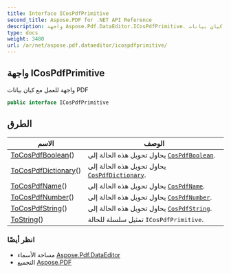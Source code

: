 ```yaml
---
title: Interface ICosPdfPrimitive
second_title: Aspose.PDF for .NET API Reference
description: واجهة Aspose.Pdf.DataEditor.ICosPdfPrimitive. واجهة للعمل مع كيان بيانات PDF
type: docs
weight: 3480
url: /ar/net/aspose.pdf.dataeditor/icospdfprimitive/
---
```

## واجهة ICosPdfPrimitive

واجهة للعمل مع كيان بيانات PDF

```csharp
public interface ICosPdfPrimitive
```

## الطرق

| الاسم | الوصف |
| --- | --- |
| [ToCosPdfBoolean](../../aspose.pdf.dataeditor/icospdfprimitive/tocospdfboolean/)() | يحاول تحويل هذه الحالة إلى [`CosPdfBoolean`](../cospdfboolean/). |
| [ToCosPdfDictionary](../../aspose.pdf.dataeditor/icospdfprimitive/tocospdfdictionary/)() | يحاول تحويل هذه الحالة إلى [`CosPdfDictionary`](../cospdfdictionary/). |
| [ToCosPdfName](../../aspose.pdf.dataeditor/icospdfprimitive/tocospdfname/)() | يحاول تحويل هذه الحالة إلى [`CosPdfName`](../cospdfname/). |
| [ToCosPdfNumber](../../aspose.pdf.dataeditor/icospdfprimitive/tocospdfnumber/)() | يحاول تحويل هذه الحالة إلى [`CosPdfNumber`](../cospdfnumber/). |
| [ToCosPdfString](../../aspose.pdf.dataeditor/icospdfprimitive/tocospdfstring/)() | يحاول تحويل هذه الحالة إلى [`CosPdfString`](../cospdfstring/). |
| [ToString](../../aspose.pdf.dataeditor/icospdfprimitive/tostring/)() | تمثيل سلسلة للحالة `ICosPdfPrimitive`. |

### انظر أيضًا

* مساحة الأسماء [Aspose.Pdf.DataEditor](../../aspose.pdf.dataeditor/)
* التجميع [Aspose.PDF](../../)